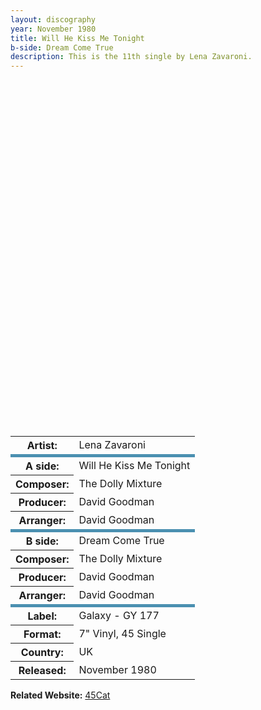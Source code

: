```yaml
---
layout: discography
year: November 1980
title: Will He Kiss Me Tonight
b-side: Dream Come True
description: This is the 11th single by Lena Zavaroni.
---
```


<div id="player1"></div>
<div id="player2"></div>

<table>
<tr><th>Artist:</th><td>Lena Zavaroni</td></tr>
<tr class="split"><th>A side:</th><td>Will He Kiss Me Tonight</td></tr>
<tr><th>Composer:</th><td>The Dolly Mixture</td></tr>
<tr><th>Producer:</th><td>David Goodman</td></tr>
<tr><th>Arranger:</th><td>David Goodman</td></tr>
<tr class="split"><th>B side:</th><td>Dream Come True</td></tr>
<tr><th>Composer:</th><td>The Dolly Mixture</td></tr>
<tr><th>Producer:</th><td>David Goodman</td></tr>
<tr><th>Arranger:</th><td>David Goodman</td></tr>
<tr class="split"><th>Label:</th><td>Galaxy - GY 177</td></tr>
<tr><th>Format:</th><td>7" Vinyl, 45 Single</td></tr>
<tr><th>Country:</th><td>UK</td></tr>
<tr><th>Released:</th><td>November 1980</td></tr>
</table>

**Related Website:**
<span class="post-categories">[45Cat](http://www.45cat.com/record/gy177)</span>

<style>
#player1 {width:367.5px; height:277px;}
#player2 {width:367.5px; height:277px;}
.split {border-top: solid 5px #4B90B1;}
</style>

<script>
    var tag = document.createElement('script');
    tag.src = "//www.youtube.com/iframe_api";
    var firstScriptTag = document.getElementsByTagName('script')[0];
    firstScriptTag.parentNode.insertBefore(tag, firstScriptTag);

    var player;
    function onYouTubeIframeAPIReady() {
        player1 = new YT.Player('player1', {
            height: '277',
            width: '320',
            videoId: 'LlOxtPgnyHw',
            events: {
                'onStateChange': onPlayerStateChange
            }
        });
        player2 = new YT.Player('player2', {
            height: '277',
            width: '320',
            videoId: 'JOlnumOA1NU',
            events: {
                'onStateChange': onPlayerStateChange
            }
        });
    }

    function onPlayerStateChange(event) {
        if (event.data == YT.PlayerState.PLAYING) {
            stopVideo(event.target.a.id);
        }
    }

    function stopVideo(player_id) {
        if (player_id == "player1") {
            player2.stopVideo();
        } else if (player_id == "player2") {
            player1.stopVideo();
        }
    }
</script>

